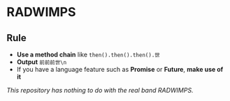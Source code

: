 # RADWIMPS

## Rule

- **Use a method chain** like `then().then().then().世`
- **Output** `前前前世\n`
- If you have a language feature such as **Promise** or **Future**, **make use of it**

*This repository has nothing to do with the real band RADWIMPS.*
